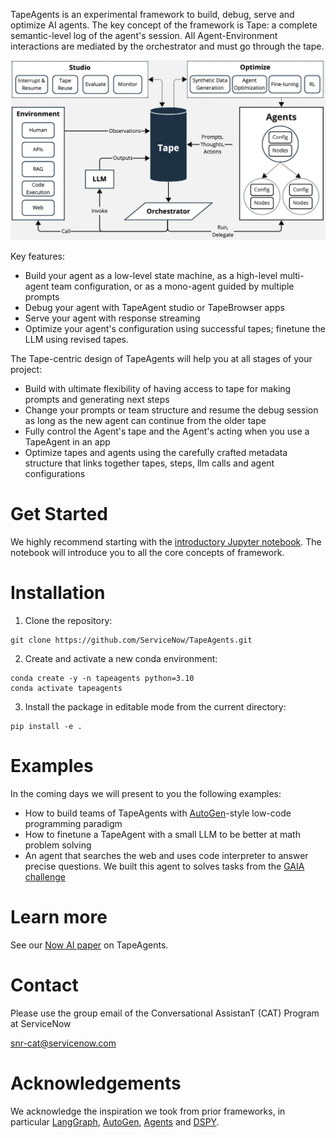TapeAgents is an experimental framework to build, debug, serve and optimize AI agents. The key concept of the framework is Tape: a complete semantic-level log of the agent's session. All Agent-Environment interactions are mediated by the orchestrator and must go through the tape.

![image](/assets/overview.png)

Key features:
- Build your agent as a low-level state machine, as a high-level multi-agent team configuration, or as a mono-agent guided by multiple prompts
- Debug your agent with TapeAgent studio or TapeBrowser apps
- Serve your agent with response streaming
- Optimize your agent's configuration using successful tapes; finetune the LLM using revised tapes.

The Tape-centric design of TapeAgents will help you at all stages of your project:
- Build with ultimate flexibility of having access to tape for making prompts and generating next steps
- Change your prompts or team structure and resume  the debug session as long as the new agent can continue from the older tape
- Fully control the Agent's tape and the Agent's acting when you use a TapeAgent in an app
- Optimize tapes and agents using the carefully crafted metadata structure that links together tapes, steps, llm calls and agent configurations

# Get Started

We highly recommend starting with the [introductory Jupyter notebook](/intro.ipynb). The notebook will introduce you to all the core concepts of framework. 

# Installation

1. Clone the repository:
```
git clone https://github.com/ServiceNow/TapeAgents.git
```
2. Create and activate a new conda environment:
```
conda create -y -n tapeagents python=3.10
conda activate tapeagents
```
3. Install the package in editable mode from the current directory:
```
pip install -e .
```

# Examples

In the coming days we will present to you the following examples:

- How to build teams of TapeAgents with [AutoGen](https://github.com/microsoft/autogen)-style low-code programming paradigm
- How to finetune a TapeAgent with a small LLM to be better at math problem solving
- An agent that searches the web and uses code interpreter to answer precise questions. We built this agent to solves tasks from the [GAIA challenge](https://huggingface.co/spaces/gaia-benchmark/leaderboard)

# Learn more 

See our [Now AI paper](https://servicenow.sharepoint.com/sites/snrcat/Shared%20Documents/Forms/AllItems.aspx?id=%2Fsites%2Fsnrcat%2FShared%20Documents%2FTapeAgents%2FTapeAgents%5F2024nowai%2Epdf&parent=%2Fsites%2Fsnrcat%2FShared%20Documents%2FTapeAgents&p=true&ga=1) on TapeAgents.

# Contact

Please use the group email of the Conversational AssistanT (CAT) Program at ServiceNow

snr-cat@servicenow.com

# Acknowledgements

We acknowledge the inspiration we took from prior frameworks, in particular [LangGraph](https://github.com/langchain-ai/langgraph), [AutoGen](https://github.com/microsoft/autogen), [Agents](https://github.com/aiwaves-cn/agents) and [DSPY](https://github.com/stanfordnlp/dspy).


